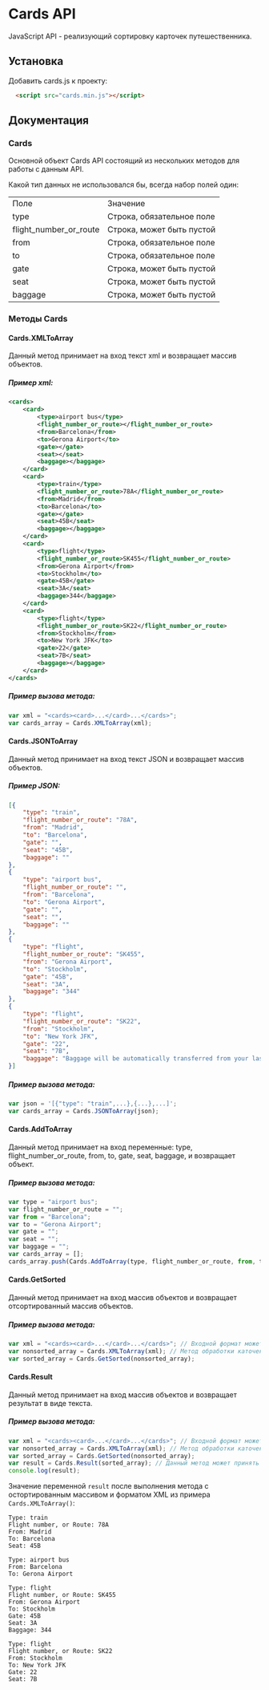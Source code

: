 # Cards API

JavaScript API - реализующий сортировку карточек путешественника.

## Установка

Добавить cards.js к проекту:
```html
  <script src="cards.min.js"></script>
```
## Документация

### Cards

Основной объект Cards API состоящий из нескольких методов для работы с данным API.

Какой тип данных не использовался бы, всегда набор полей один:
<table>
  <tr><td>Поле</td><td>Значение</td></tr>
  <tr>
    <td>
      type
    </td>
    <td>
      Строка, обязательное поле
    </td>
  </tr>
  <tr>
    <td>
      flight_number_or_route
    </td>
    <td>
      Строка, может быть пустой
    </td>
  </tr>
  <tr>
    <td>
      from
    </td>
    <td>
      Строка, обязательное поле
    </td>
  </tr>
  <tr>
    <td>
      to
    </td>
    <td>
      Строка, обязательное поле
    </td>
  </tr>
  <tr>
    <td>
      gate
    </td>
    <td>
      Строка, может быть пустой
    </td>
  </tr>
  <tr>
    <td>
      seat
    </td>
    <td>
      Строка, может быть пустой
    </td>
  </tr>
  <tr>
    <td>
      baggage
    </td>
    <td>
      Строка, может быть пустой
    </td>
  </tr>
</table>

### Методы Cards

#### Cards.XMLToArray

Данный метод принимает на вход текст xml и возвращает массив объектов.</br>
##### Пример xml:
```xml
<cards>
	<card>
		<type>airport bus</type>
		<flight_number_or_route></flight_number_or_route>
		<from>Barcelona</from>
		<to>Gerona Airport</to>
		<gate></gate>
		<seat></seat>
		<baggage></baggage>
	</card>
	<card>
		<type>train</type>
		<flight_number_or_route>78A</flight_number_or_route>
		<from>Madrid</from>
		<to>Barcelona</to>
		<gate></gate>
		<seat>45B</seat>
		<baggage></baggage>
	</card>
	<card>
		<type>flight</type>
		<flight_number_or_route>SK455</flight_number_or_route>
		<from>Gerona Airport</from>
		<to>Stockholm</to>
		<gate>45B</gate>
		<seat>3A</seat>
		<baggage>344</baggage>
	</card>
	<card>
		<type>flight</type>
		<flight_number_or_route>SK22</flight_number_or_route>
		<from>Stockholm</from>
		<to>New York JFK</to>
		<gate>22</gate>
		<seat>7B</seat>
		<baggage></baggage>
	</card>
</cards>
```
##### Пример вызова метода:
```js
var xml = "<cards><card>...</card>...</cards>";
var cards_array = Cards.XMLToArray(xml);
```

#### Cards.JSONToArray

Данный метод принимает на вход текст JSON и возвращает массив объектов.</br>
##### Пример JSON:
```json
[{
	"type": "train",
	"flight_number_or_route": "78A",
	"from": "Madrid",
	"to": "Barcelona",
	"gate": "",
	"seat": "45B",
	"baggage": ""
},
{
	"type": "airport bus",
	"flight_number_or_route": "",
	"from": "Barcelona",
	"to": "Gerona Airport",
	"gate": "",
	"seat": "",
	"baggage": ""
},
{
	"type": "flight",
	"flight_number_or_route": "SK455",
	"from": "Gerona Airport",
	"to": "Stockholm",
	"gate": "45B",
	"seat": "3A",
	"baggage": "344"
},
{
	"type": "flight",
	"flight_number_or_route": "SK22",
	"from": "Stockholm",
	"to": "New York JFK",
	"gate": "22",
	"seat": "7B",
	"baggage": "Baggage will be automatically transferred from your last leg."
}]
```
##### Пример вызова метода:
```js
var json = '[{"type": "train",...},{...},...]';
var cards_array = Cards.JSONToArray(json);
```

#### Cards.AddToArray

Данный метод принимает на вход переменные: type, flight_number_or_route, from, to, gate, seat, baggage, и возвращает объект.</br>
##### Пример вызова метода:
```js
var type = "airport bus";
var flight_number_or_route = "";
var from = "Barcelona";
var to = "Gerona Airport";
var gate = "";
var seat = "";
var baggage = "";
var cards_array = [];
cards_array.push(Cards.AddToArray(type, flight_number_or_route, from, to, gate, seat, baggage));
```

#### Cards.GetSorted
Данный метод принимает на вход массив объектов и возвращает отсортированный массив объектов.</br>
##### Пример вызова метода:
```js
var xml = "<cards><card>...</card>...</cards>"; // Входной формат может быть XML, JSON или добавление через метод Cards.AddToArray
var nonsorted_array = Cards.XMLToArray(xml); // Метод обработки каточек зависит от типа входных данных
var sorted_array = Cards.GetSorted(nonsorted_array);
```

#### Cards.Result
Данный метод принимает на вход массив объектов и возвращает результат в виде текста.</br>
##### Пример вызова метода:
```js
var xml = "<cards><card>...</card>...</cards>"; // Входной формат может быть XML, JSON или добавление через метод Cards.AddToArray
var nonsorted_array = Cards.XMLToArray(xml); // Метод обработки каточек зависит от типа входных данных
var sorted_array = Cards.GetSorted(nonsorted_array);
var result = Cards.Result(sorted_array); // Данный метод может принять не отсортированный массив и вернуть не отсортированный результат.
console.log(result);
```
Значение переменной ```result``` после выполнения метода с остортированным массивом и форматом XML из примера ```Cards.XMLToArray()```:
```
Type: train
Flight number, or Route: 78A
From: Madrid
To: Barcelona
Seat: 45B

Type: airport bus
From: Barcelona
To: Gerona Airport

Type: flight
Flight number, or Route: SK455
From: Gerona Airport
To: Stockholm
Gate: 45B
Seat: 3A
Baggage: 344

Type: flight
Flight number, or Route: SK22
From: Stockholm
To: New York JFK
Gate: 22
Seat: 7B
```
